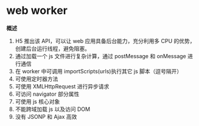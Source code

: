 # web worker

**概述**

1. H5 推出该 API，可以让 web 应用具备后台能力，充分利用多 CPU 的优势，创建后台运行线程，避免阻塞。
2. 通过加载一个 js 文件进行复杂计算，通过 postMessage 和 onMessage 进行通信
3. 在 worker 中可调用 importScripts(urls)执行其它 js 脚本（逗号隔开）
4. 可使用定时器方法
5. 可使用 XMLHttpRequest 进行异步请求
6. 可访问 navigator 部分属性
7. 可使用 js 核心对象
8. 不能跨域加载 js 以及访问 DOM
9. 没有 JSONP 和 Ajax 高效
